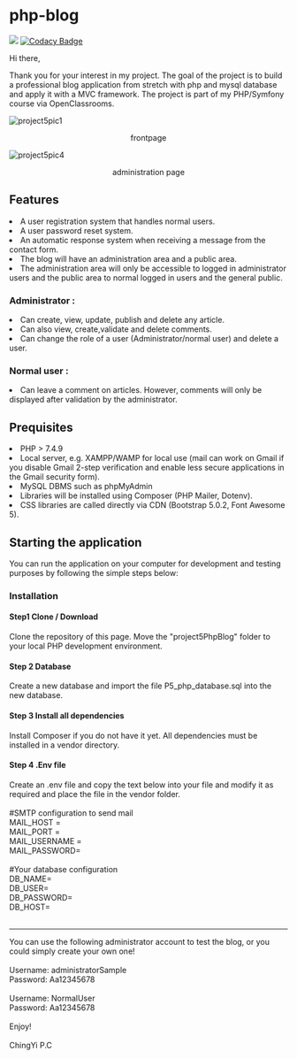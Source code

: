 # php-blog
<a href="https://codeclimate.com/github/JENNYPCHEN/php-blog/maintainability"><img src="https://api.codeclimate.com/v1/badges/8d31f64570610b543924/maintainability" /></a>
[![Codacy Badge](https://app.codacy.com/project/badge/Grade/d6dd636e97d6458e928aa8896b54ff50)](https://www.codacy.com/gh/JENNYPCHEN/php-blog/dashboard?utm_source=github.com&amp;utm_medium=referral&amp;utm_content=JENNYPCHEN/php-blog&amp;utm_campaign=Badge_Grade)

Hi there,

Thank you for your interest in my project. The goal of the project is to build a professional blog application from stretch with php and mysql database and apply it with a MVC framework. The project is part of my PHP/Symfony course via OpenClassrooms.

![project5pic1](https://user-images.githubusercontent.com/87466842/140088382-e5318e92-4077-42f2-a9c0-97b6f1f99e9f.png)
<p align="center">frontpage</p>

![project5pic4](https://user-images.githubusercontent.com/87466842/140088570-752ac9ac-e47e-4852-8ecc-db6b8e3c4019.png)
<p align="center">administration page</p>

<h2>Features</h2>
<li>A user registration system that handles normal users.<br></li>
<li>A user password reset system.<br></li>
<li>An automatic response system when receiving a message from the contact form.<br></li>
<li>The blog will have an administration area and a public area.<br></li>
<li>The administration area will only be accessible to logged in administrator users and the public area to normal logged in users and the general public.<br></li>

<h3>Administrator :</h3>
<li>Can create, view, update, publish and delete any article.<br></li>
<li>Can also view, create,validate and delete comments.<br></li>
<li>Can change the role of a user (Administrator/normal user) and delete a user.<br></li>

<h3>Normal user :</h3>
<li>Can leave a comment on articles. However, comments will only be displayed after validation by the administrator.<br></li>

<h2>Prequisites</h2>
<li>PHP > 7.4.9<br></li>
<li>Local server, e.g. XAMPP/WAMP for local use (mail can work on Gmail if you disable Gmail 2-step verification and enable less secure applications in the Gmail security form).<br></li>
<li>MySQL DBMS such as phpMyAdmin<br></li>
<li>Libraries will be installed using Composer (PHP Mailer, Dotenv).<br></li>
<li>CSS libraries are called directly via CDN (Bootstrap 5.0.2, Font Awesome 5).<br></li>

<h2>Starting the application</h2>
You can run the application on your computer for development and testing purposes by following the simple steps below:<br>

<h3>Installation</h3>

<h4>Step1 Clone / Download</h4>
Clone the repository of this page. Move the "project5PhpBlog" folder to your local PHP development environment.

<h4>Step 2 Database</h4>
Create a new database and import the file P5_php_database.sql into the new database.

<h4>Step 3 Install all dependencies</h4>
Install Composer if you do not have it yet. All dependencies must be installed in a vendor directory.

<h4>Step 4 .Env file</h4>
Create an .env file and copy the text below into your file and modify it as required and place the file in the vendor folder.<br>
<br>
#SMTP configuration to send mail<br>
MAIL_HOST = <br>
MAIL_PORT = <br>
MAIL_USERNAME = <br>
MAIL_PASSWORD= <br>
<br>
#Your database configuration<br>
DB_NAME=<br>
DB_USER=<br>
DB_PASSWORD=<br>
DB_HOST=<br>
<br>
<hr>

You can use the following administrator account to test the blog, or you could simply create your own one!<br>
<br>
Username: administratorSample<br>
Password: Aa12345678<br>
<br>
Username: NormalUser<br>
Password: Aa12345678<br>
<br>
Enjoy!<br>
<br>
ChingYi P.C
